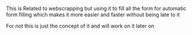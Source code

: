 This is Related to webscrapping but using it to fill all the form for automatic form filling which makes it more easier and faster without
being late to it

For not this is just the concept of it and will work on it later on
